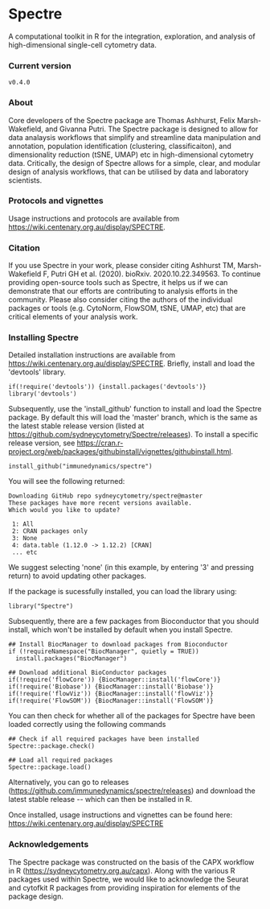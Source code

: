 # Spectre
A computational toolkit in R for the integration, exploration, and analysis of high-dimensional single-cell cytometry data.

### Current version
`v0.4.0`

### About
Core developers of the Spectre package are Thomas Ashhurst, Felix Marsh-Wakefield, and Givanna Putri. The Spectre package is designed to allow for data analaysis workflows that simplify and streamline data manipulation and annotation, population identification (clustering, classificaiton), and dimensionality reduction (tSNE, UMAP) etc in high-dimensional cytometry data. Critically, the design of Spectre allows for a simple, clear, and modular design of analysis workflows, that can be utilised by data and laboratory scientists. 

### Protocols and vignettes
Usage instructions and protocols are available from https://wiki.centenary.org.au/display/SPECTRE.

### Citation
If you use Spectre in your work, please consider citing Ashhurst TM, Marsh-Wakefield F, Putri GH et al. (2020). bioRxiv. 2020.10.22.349563. To continue providing open-source tools such as Spectre, it helps us if we can demonstrate that our efforts are contributing to analysis efforts in the community. Please also consider citing the authors of the individual packages or tools (e.g. CytoNorm, FlowSOM, tSNE, UMAP, etc) that are critical elements of your analysis work.

### Installing Spectre
Detailed installation instructions are available from https://wiki.centenary.org.au/display/SPECTRE. Briefly, install and load the 'devtools' library.

```     
if(!require('devtools')) {install.packages('devtools')}
library('devtools')
```

Subsequently, use the 'install_github' function to install and load the Spectre package. By default this will load the 'master' branch, which is the same as the latest stable release version (listed at https://github.com/sydneycytometry/Spectre/releases). To install a specific release version, see https://cran.r-project.org/web/packages/githubinstall/vignettes/githubinstall.html.

```
install_github("immunedynamics/spectre")
```

You will see the following returned:
```
Downloading GitHub repo sydneycytometry/spectre@master
These packages have more recent versions available.
Which would you like to update?

 1: All                                 
 2: CRAN packages only                  
 3: None                                
 4: data.table (1.12.0 -> 1.12.2) [CRAN]
 ... etc
 ```
 
We suggest selecting 'none' (in this example, by entering '3' and pressing return) to avoid updating other packages.

If the package is sucessfully installed, you can load the library using:
```
library("Spectre")
```

Subsequently, there are a few packages from Bioconductor that you should install, which won't be installed by default when you install Spectre.

```
## Install BiocManager to download packages from Bioconductor
if (!requireNamespace("BiocManager", quietly = TRUE))
  install.packages("BiocManager")
 
## Download additional BioConductor packages
if(!require('flowCore')) {BiocManager::install('flowCore')}
if(!require('Biobase')) {BiocManager::install('Biobase')}
if(!require('flowViz')) {BiocManager::install('flowViz')}
if(!require('FlowSOM')) {BiocManager::install('FlowSOM')}
```

You can then check for whether all of the packages for Spectre have been loaded correctly using the following commands
```
## Check if all required packages have been installed
Spectre::package.check()
 
## Load all required packages
Spectre::package.load()
```

Alternatively, you can go to releases (https://github.com/immunedynamics/spectre/releases) and download the latest stable release -- which can then be installed in R.

Once installed, usage instructions and vignettes can be found here: https://wiki.centenary.org.au/display/SPECTRE

### Acknowledgements
The Spectre package was constructed on the basis of the CAPX workflow in R (https://sydneycytometry.org.au/capx). Along with the various R packages used within Spectre, we would like to acknowledge the Seurat and cytofkit R packages from providing inspiration for elements of the package design.

